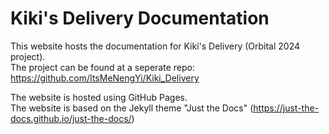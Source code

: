 # Kiki's Delivery Documentation

This website hosts the documentation for Kiki's Delivery (Orbital 2024 project).  
The project can be found at a seperate repo: https://github.com/ItsMeNengYi/Kiki_Delivery
  
  
The website is hosted using GitHub Pages.  
The website is based on the Jekyll theme "Just the Docs" (https://just-the-docs.github.io/just-the-docs/)
